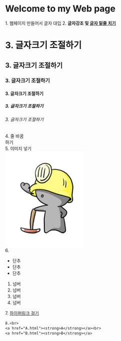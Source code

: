 <!DOCTYPE html>

<html>
<head>
<title>내 꿈을 위해 달리는 곳</title>
</head>
<body>
    <h1>Welcome to my Web page</h1>
    1. 웹페이지 만들어서 글자 대입
    2. <strong>글자강조 및 <u>글자 밑줄 치기</u></strong>
    <h1>3. 글자크기 조절하기</h1>
    <h2>3. 글자크기 조절하기</h2>
    <h3>3. 글자크기 조절하기</h3>
    <h4>3. 글자크기 조절하기</h4>
    <h5>3. 글자크기 조절하기</h5>
    <h6>3. 글자크기 조절하기</h6>
    4. 줄 바꿈 <br>하기
    <br>5. 이미지 넣기
    <br><img src="GH.jpg" width="50%"><br>
    6.<ul>
        <li>단추</li>
        <li>단추</li>
        <li>단추</li>
    </ul>
    <ol>
        <li>넘버</li>
        <li>넘버</li>
        <li>넘버</li>
        <li>넘버</li>
    </ol>
    7. <a href="https://namu.wiki/w/kt%20%EB%A1%A4%EC%8A%A4%ED%84%B0/%EB%A6%AC%EA%B7%B8%20%EC%98%A4%EB%B8%8C%20%EB%A0%88%EC%A0%84%EB%93%9C" target="_blank" title="KT Rolster 나무위키">하이퍼링크 걸기</a> <br>


    8.<br> 
    <a href="A.html"><strong>A</strong></a><br>
    <a href="B.html"><strong>B</strong></a>

</body>
</html>
